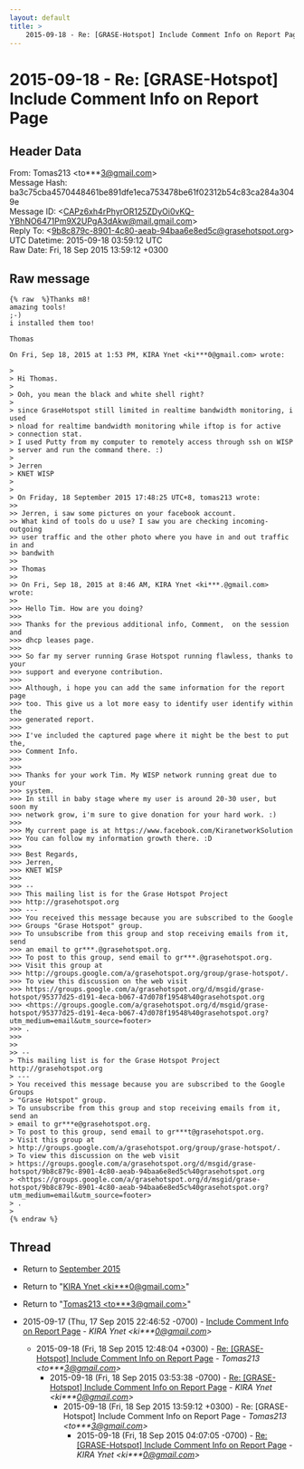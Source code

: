 ```yaml
---
layout: default
title: >
    2015-09-18 - Re: [GRASE-Hotspot] Include Comment Info on Report Page
---
```


# 2015-09-18 - Re: [GRASE-Hotspot] Include Comment Info on Report Page

## Header Data

From: Tomas213 \<to***3@gmail.com\><br>
Message Hash: ba3c75cba4570448461be891dfe1eca753478be61f02312b54c83ca284a3049e<br>
Message ID: \<CAPz6xh4rPhyrOR125ZDyOi0vKQ-YBhNO6471Pm9X2UPgA3dAkw@mail.gmail.com\><br>
Reply To: \<9b8c879c-8901-4c80-aeab-94baa6e8ed5c@grasehotspot.org\><br>
UTC Datetime: 2015-09-18 03:59:12 UTC<br>
Raw Date: Fri, 18 Sep 2015 13:59:12 +0300<br>

## Raw message

```
{% raw  %}Thanks m8!
amazing tools!
;-)
i installed them too!

Thomas

On Fri, Sep 18, 2015 at 1:53 PM, KIRA Ynet <ki***0@gmail.com> wrote:

>
> Hi Thomas.
>
> Ooh, you mean the black and white shell right?
>
> since GraseHotspot still limited in realtime bandwidth monitoring, i used
> nload for realtime bandwidth monitoring while iftop is for active
> connection stat.
> I used Putty from my computer to remotely access through ssh on WISP
> server and run the command there. :)
>
> Jerren
> KNET WISP
>
>
> On Friday, 18 September 2015 17:48:25 UTC+8, tomas213 wrote:
>>
>> Jerren, i saw some pictures on your facebook account.
>> What kind of tools do u use? I saw you are checking incoming- outgoing
>> user traffic and the other photo where you have in and out traffic in and
>> bandwith
>>
>> Thomas
>>
>> On Fri, Sep 18, 2015 at 8:46 AM, KIRA Ynet <ki***.@gmail.com> wrote:
>>
>>> Hello Tim. How are you doing?
>>>
>>> Thanks for the previous additional info, Comment,  on the session and
>>> dhcp leases page.
>>>
>>> So far my server running Grase Hotspot running flawless, thanks to your
>>> support and everyone contribution.
>>>
>>> Although, i hope you can add the same information for the report page
>>> too. This give us a lot more easy to identify user identify within the
>>> generated report.
>>>
>>> I've included the captured page where it might be the best to put the,
>>> Comment Info.
>>>
>>>
>>> Thanks for your work Tim. My WISP network running great due to your
>>> system.
>>> In still in baby stage where my user is around 20-30 user, but soon my
>>> network grow, i'm sure to give donation for your hard work. :)
>>>
>>> My current page is at https://www.facebook.com/KiranetworkSolution
>>> You can follow my information growth there. :D
>>>
>>> Best Regards,
>>> Jerren,
>>> KNET WISP
>>>
>>> --
>>> This mailing list is for the Grase Hotspot Project
>>> http://grasehotspot.org
>>> ---
>>> You received this message because you are subscribed to the Google
>>> Groups "Grase Hotspot" group.
>>> To unsubscribe from this group and stop receiving emails from it, send
>>> an email to gr***.@grasehotspot.org.
>>> To post to this group, send email to gr***.@grasehotspot.org.
>>> Visit this group at
>>> http://groups.google.com/a/grasehotspot.org/group/grase-hotspot/.
>>> To view this discussion on the web visit
>>> https://groups.google.com/a/grasehotspot.org/d/msgid/grase-hotspot/95377d25-d191-4eca-b067-47d078f19548%40grasehotspot.org
>>> <https://groups.google.com/a/grasehotspot.org/d/msgid/grase-hotspot/95377d25-d191-4eca-b067-47d078f19548%40grasehotspot.org?utm_medium=email&utm_source=footer>
>>> .
>>>
>>
>> --
> This mailing list is for the Grase Hotspot Project http://grasehotspot.org
> ---
> You received this message because you are subscribed to the Google Groups
> "Grase Hotspot" group.
> To unsubscribe from this group and stop receiving emails from it, send an
> email to gr***e@grasehotspot.org.
> To post to this group, send email to gr***t@grasehotspot.org.
> Visit this group at
> http://groups.google.com/a/grasehotspot.org/group/grase-hotspot/.
> To view this discussion on the web visit
> https://groups.google.com/a/grasehotspot.org/d/msgid/grase-hotspot/9b8c879c-8901-4c80-aeab-94baa6e8ed5c%40grasehotspot.org
> <https://groups.google.com/a/grasehotspot.org/d/msgid/grase-hotspot/9b8c879c-8901-4c80-aeab-94baa6e8ed5c%40grasehotspot.org?utm_medium=email&utm_source=footer>
> .
>
{% endraw %}
```

## Thread

+ Return to [September 2015](/archive/2015/09)

+ Return to "[KIRA Ynet <ki***0<span>@</span>gmail.com>](/authors/ki___0_at_gmail_com)"
+ Return to "[Tomas213 <to***3<span>@</span>gmail.com>](/authors/to___3_at_gmail_com)"

+ 2015-09-17 (Thu, 17 Sep 2015 22:46:52 -0700) - [Include Comment Info on Report Page](/archive/2015/09/63dde532800590ea5ec7ccdcfb25befbe48c327efe962f46cda1de7f681d0f37) - _KIRA Ynet \<ki***0@gmail.com\>_
  + 2015-09-18 (Fri, 18 Sep 2015 12:48:04 +0300) - [Re: [GRASE-Hotspot] Include Comment Info on Report Page](/archive/2015/09/a3092711bc6978792a6a09b74461c0aea6be43149ba09a3a5a928fce249e3b8e) - _Tomas213 \<to***3@gmail.com\>_
    + 2015-09-18 (Fri, 18 Sep 2015 03:53:38 -0700) - [Re: [GRASE-Hotspot] Include Comment Info on Report Page](/archive/2015/09/89abb9105f973e085fef8efbea6ef5676a07e2e8f6406adc32db136ca5660f23) - _KIRA Ynet \<ki***0@gmail.com\>_
      + 2015-09-18 (Fri, 18 Sep 2015 13:59:12 +0300) - Re: [GRASE-Hotspot] Include Comment Info on Report Page - _Tomas213 \<to***3@gmail.com\>_
        + 2015-09-18 (Fri, 18 Sep 2015 04:07:05 -0700) - [Re: [GRASE-Hotspot] Include Comment Info on Report Page](/archive/2015/09/02d4583eb76439747f4b2e5362b6bee782453fb1796415bfdbd747a3156bb6bb) - _KIRA Ynet \<ki***0@gmail.com\>_

